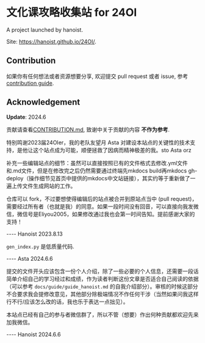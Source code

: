 # 文化课攻略收集站 for 24OI

A project launched by hanoist.

Site: https://hanoist.github.io/24OI/.

## Contribution

如果你有任何想法或者资源想要分享, 欢迎提交 pull request 或者 issue, 参考 [contribution guide](./CONTRIBUTION.md).

## Acknowledgement

**Update**: 2024.6

贡献请查看[CONTRIBUTION.md](./CONTRIBUTION.md), 致谢中关于贡献的内容 **不作为参考**.

特别鸣谢2023届24OIer，我的老队友望月 Asta 对建设本站点的关键性的技术支持，是他让这个站点成为可能，顺便拯救了因病而精神极差的我。sto Asta orz

补充一些编辑站点的细节：虽然可以直接按照已有的文件格式去修改.yml文件和.md文件，但是在修改完之后仍然需要通过终端先mkdocs build再mkdocs gh-deploy（操作细节见首页中提供的mkdocs中文站链接），其实约等于重新做了一遍上传文件生成网站的工作。

仓库可以 fork，不过要想使得编辑后的站点被合并到原站点当中 (pull request)，需要经过所有者（也就是我）的同意。如果一段时间没有回音，可以直接向我发微信，微信号是Eliyou2005，如果修改通过我也会第一时间告知。提前感谢大家的支持！

---- Hanoist 2023.8.13

`gen_index.py` 是低质量代码.

---- Asta 2024.6.6

提交的文件开头应该包含一份个人介绍，除了一些必要的个人信息，还需要一段话简单介绍自己的学习经过和成绩，作为读者判断这份文章是否适合自己阅读的依据（可以参考 `docs/guide/guide_hanoist.md` 的自我介绍部分）。审核的时候这部分不合要求我会提修改意见，其他部分除极端情况不作任何干涉（当然如果问我这样行不行/应该怎么改的话，我也乐于表达一点拙见）。

本站点已经有自己的参与者微信群了，所以不管（想要）作出何种贡献都欢迎先来加我微信。

---- Hanoist 2024.6.6
